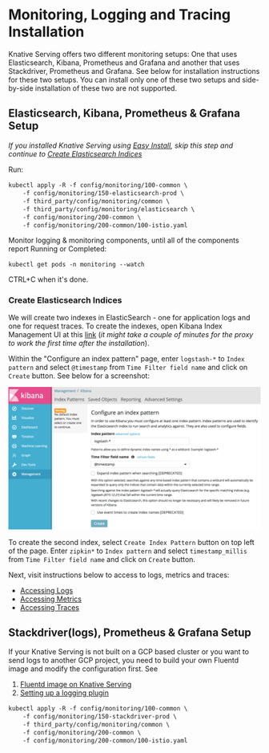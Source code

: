 # Monitoring, Logging and Tracing Installation

Knative Serving offers two different monitoring setups: One that uses Elasticsearch, Kibana, Prometheus and Grafana and another that uses Stackdriver, Prometheus and Grafana. See below for installation instructions for these two setups. You can install only one of these two setups and side-by-side installation of these two are not supported.

## Elasticsearch, Kibana, Prometheus & Grafana Setup

*If you installed Knative Serving using [Easy Install](../install/README.md#Installing-Knative), skip this step and continue to [Create Elasticsearch Indices](#Create-Elasticsearch-Indices)*


Run:

```shell
kubectl apply -R -f config/monitoring/100-common \
    -f config/monitoring/150-elasticsearch-prod \
    -f third_party/config/monitoring/common \
    -f third_party/config/monitoring/elasticsearch \
    -f config/monitoring/200-common \
    -f config/monitoring/200-common/100-istio.yaml
```

Monitor logging & monitoring components, until all of the components report Running or Completed:

```shell
kubectl get pods -n monitoring --watch
```

CTRL+C when it's done.

### Create Elasticsearch Indices
We will create two indexes in ElasticSearch - one for application logs and one for request traces. 
To create the indexes, open Kibana Index Management UI at this [link](http://localhost:8001/api/v1/namespaces/monitoring/services/kibana-logging/proxy/app/kibana#/management/kibana/index)
(*it might take a couple of minutes for the proxy to work the first time after the installation*).

Within the "Configure an index pattern" page, enter `logstash-*` to `Index pattern` and select `@timestamp` 
from `Time Filter field name` and click on `Create` button. See below for a screenshot:

![Create logstash-* index](images/kibana-landing-page-configure-index.png)

To create the second index, select `Create Index Pattern` button on top left of the page. 
Enter `zipkin*` to `Index pattern` and select `timestamp_millis` from `Time Filter field name` 
and click on `Create` button.

Next, visit instructions below to access to logs, metrics and traces:

* [Accessing Logs](./accessing-logs.md)
* [Accessing Metrics](./accessing-metrics.md)
* [Accessing Traces](./accessing-traces.md)

## Stackdriver(logs), Prometheus & Grafana Setup

If your Knative Serving is not built on a GCP based cluster or you want to send logs to
another GCP project, you need to build your own Fluentd image and modify the
configuration first. See

1. [Fluentd image on Knative Serving](/image/fluentd/README.md)
2. [Setting up a logging plugin](setting-up-a-logging-plugin.md)

```shell
kubectl apply -R -f config/monitoring/100-common \
    -f config/monitoring/150-stackdriver-prod \
    -f third_party/config/monitoring/common \
    -f config/monitoring/200-common \
    -f config/monitoring/200-common/100-istio.yaml
```
